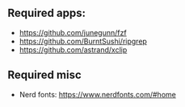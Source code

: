 ## Required apps:
- https://github.com/junegunn/fzf
- https://github.com/BurntSushi/ripgrep
- https://github.com/astrand/xclip

## Required misc
- Nerd fonts: https://www.nerdfonts.com/#home

